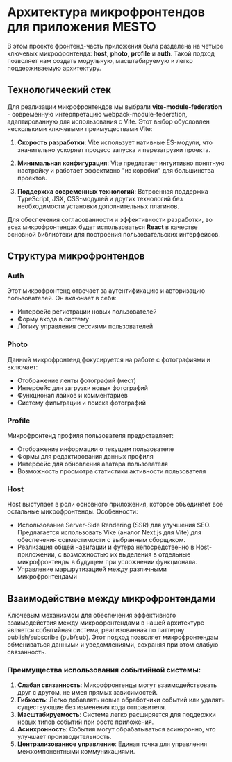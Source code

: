 # Архитектура микрофронтендов для приложения MESTO

В этом проекте фронтенд-часть приложения была разделена на четыре ключевых микрофронтенда: **host**, **photo**, **profile** и **auth**. Такой подход позволяет нам создать модульную, масштабируемую и легко поддерживаемую архитектуру.

## Технологический стек

Для реализации микрофронтендов мы выбрали **vite-module-federation** - современную интерпретацию webpack-module-federation, адаптированную для использования с Vite. Этот выбор обусловлен несколькими ключевыми преимуществами Vite:

1. **Cкорость разработки**: Vite использует нативные ES-модули, что значительно ускоряет процесс запуска и перезагрузки проекта.

2. **Минимальная конфигурация**: Vite предлагает интуитивно понятную настройку и работает эффективно "из коробки" для большинства проектов.

3. **Поддержка современных технологий**: Встроенная поддержка TypeScript, JSX, CSS-модулей и других технологий без необходимости установки дополнительных плагинов.

Для обеспечения согласованности и эффективности разработки, во всех микрофронтендах будет использоваться **React** в качестве основной библиотеки для построения пользовательских интерфейсов.

## Структура микрофронтендов

### Auth

Этот микрофронтенд отвечает за аутентификацию и авторизацию пользователей. Он включает в себя:

- Интерфейс регистрации новых пользователей
- Форму входа в систему
- Логику управления сессиями пользователей

### Photo

Данный микрофронтенд фокусируется на работе с фотографиями и включает:

- Отображение ленты фотографий (мест)
- Интерфейс для загрузки новых фотографий
- Функционал лайков и комментариев
- Систему фильтрации и поиска фотографий

### Profile

Микрофронтенд профиля пользователя предоставляет:

- Отображение информации о текущем пользователе
- Формы для редактирования данных профиля
- Интерфейс для обновления аватара пользователя
- Возможность просмотра статистики активности пользователя

### Host

Host выступает в роли основного приложения, которое объединяет все остальные микрофронтенды. Особенности:

- Использование Server-Side Rendering (SSR) для улучшения SEO. Предлагается использовать Vike (аналог Next.js для Vite) для обеспечения совместимости с выбранным сборщиком.
- Реализация общей навигации и футера непосредственно в Host-приложении, с возможностью их выделения в отдельные микрофронтенды в будущем при усложнении функционала.
- Управление маршрутизацией между различными микрофронтендами

## Взаимодействие между микрофронтендами

Ключевым механизмом для обеспечения эффективного взаимодействия между микрофронтендами в нашей архитектуре является событийная система, реализованная по паттерну publish/subscribe (pub/sub). Этот подход позволяет микрофронтендам обмениваться данными и уведомлениями, сохраняя при этом слабую связанность.

### Преимущества использования событийной системы:

1. **Слабая связанность**: Микрофронтенды могут взаимодействовать друг с другом, не имея прямых зависимостей.
2. **Гибкость**: Легко добавлять новые обработчики событий или удалять существующие без изменения кода отправителя.
3. **Масштабируемость**: Система легко расширяется для поддержки новых типов событий при росте приложения.
4. **Асинхронность**: События могут обрабатываться асинхронно, что улучшает производительность.
5. **Централизованное управление**: Единая точка для управления межкомпонентными коммуникациями.
